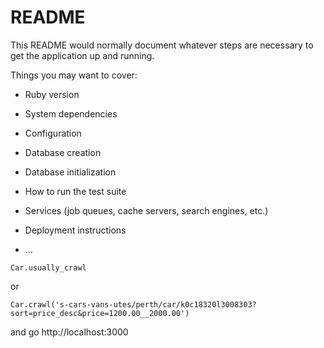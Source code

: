 # README

This README would normally document whatever steps are necessary to get the
application up and running.

Things you may want to cover:

* Ruby version

* System dependencies

* Configuration

* Database creation

* Database initialization

* How to run the test suite

* Services (job queues, cache servers, search engines, etc.)

* Deployment instructions

* ...

```
Car.usually_crawl
```
or

```
Car.crawl('s-cars-vans-utes/perth/car/k0c18320l3008303?sort=price_desc&price=1200.00__2000.00')
```

and go http://localhost:3000
